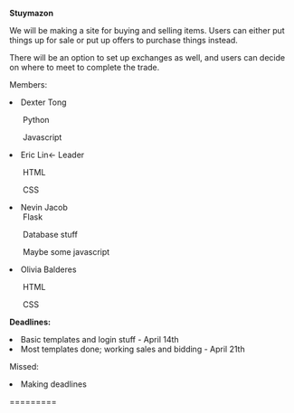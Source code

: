 <b>Stuymazon</b>

We will be making a site for buying and selling items. Users can either put things up for sale or put up offers to purchase things instead. 

There will be an option to set up exchanges as well, and users can decide on where to meet to complete the trade. 

Members:
<br>
<li>Dexter Tong</li>
<ul>Python</ul>
<ul>Javascript</ul>


<li>Eric Lin<- Leader</li>
<ul>HTML</ul>
<ul>CSS</ul>


<li>Nevin Jacob
<ul>Flask</ul>
<ul> Database stuff</ul>
<ul> Maybe some javascript</ul>
</li>

<li>Olivia Balderes</li>
<ul>HTML</ul>
<ul>CSS</ul>

<b>Deadlines:</b>
<li>Basic templates and login stuff  - April 14th</li>
<li>Most templates done; working sales and bidding - April 21th</li>

Missed:
<li>Making deadlines</li>

=========
